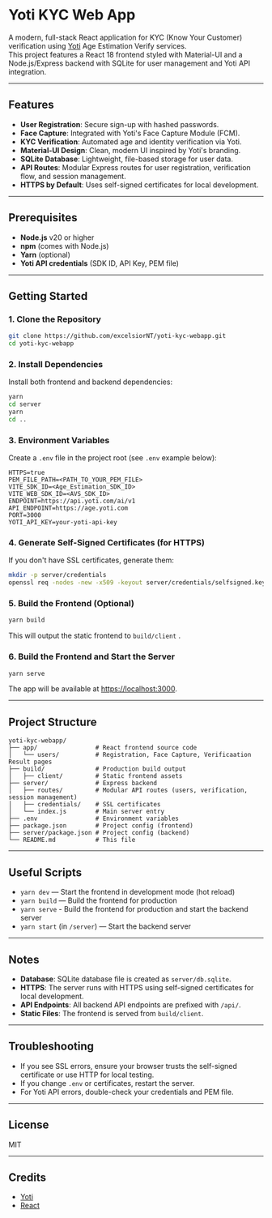 # Yoti KYC Web App

A modern, full-stack React application for KYC (Know Your Customer) verification using [Yoti](https://www.yoti.com/) Age Estimation Verify services.  
This project features a React 18 frontend styled with Material-UI and a Node.js/Express backend with SQLite for user management and Yoti API integration.

---

## Features

- **User Registration**: Secure sign-up with hashed passwords.
- **Face Capture**: Integrated with Yoti's Face Capture Module (FCM).
- **KYC Verification**: Automated age and identity verification via Yoti.
- **Material-UI Design**: Clean, modern UI inspired by Yoti's branding.
- **SQLite Database**: Lightweight, file-based storage for user data.
- **API Routes**: Modular Express routes for user registration, verification flow, and session management.
- **HTTPS by Default**: Uses self-signed certificates for local development.

---

## Prerequisites

- **Node.js** v20 or higher
- **npm** (comes with Node.js)
- **Yarn** (optional)
- **Yoti API credentials** (SDK ID, API Key, PEM file)

---

## Getting Started

### 1. Clone the Repository

```sh
git clone https://github.com/excelsiorNT/yoti-kyc-webapp.git
cd yoti-kyc-webapp
```

### 2. Install Dependencies

Install both frontend and backend dependencies:

```sh
yarn
cd server
yarn
cd ..
```

### 3. Environment Variables

Create a `.env` file in the project root (see `.env` example below):

```env
HTTPS=true
PEM_FILE_PATH=<PATH_TO_YOUR_PEM_FILE>
VITE_SDK_ID=<Age_Estimation_SDK_ID>
VITE_WEB_SDK_ID=<AVS_SDK_ID>
ENDPOINT=https://api.yoti.com/ai/v1
API_ENDPOINT=https://age.yoti.com
PORT=3000
YOTI_API_KEY=your-yoti-api-key
```


### 4. Generate Self-Signed Certificates (for HTTPS)

If you don't have SSL certificates, generate them:

```sh
mkdir -p server/credentials
openssl req -nodes -new -x509 -keyout server/credentials/selfsigned.key -out server/credentials/selfsigned.crt -days 365
```

### 5. Build the Frontend (Optional)

```sh
yarn build
```

This will output the static frontend to `build/client` .

### 6. Build the Frontend and Start the Server

```sh
yarn serve
```

The app will be available at [https://localhost:3000](https://localhost:3000).

---

## Project Structure

```
yoti-kyc-webapp/
├── app/                # React frontend source code
│   └── users/          # Registration, Face Capture, Verificaation Result pages
├── build/              # Production build output
│   ├── client/         # Static frontend assets
├── server/             # Express backend
│   ├── routes/         # Modular API routes (users, verification, session management)
│   ├── credentials/    # SSL certificates
│   └── index.js        # Main server entry
├── .env                # Environment variables
├── package.json        # Project config (frontend)
├── server/package.json # Project config (backend)
└── README.md           # This file
```

---

## Useful Scripts

- `yarn dev` — Start the frontend in development mode (hot reload)
- `yarn build` — Build the frontend for production
- `yarn serve` - Build the frontend for production and start the backend server
- `yarn start` (in `/server`) — Start the backend server

---

## Notes

- **Database**: SQLite database file is created as `server/db.sqlite`.
- **HTTPS**: The server runs with HTTPS using self-signed certificates for local development.
- **API Endpoints**: All backend API endpoints are prefixed with `/api/`.
- **Static Files**: The frontend is served from `build/client`.

---

## Troubleshooting

- If you see SSL errors, ensure your browser trusts the self-signed certificate or use HTTP for local testing.
- If you change `.env` or certificates, restart the server.
- For Yoti API errors, double-check your credentials and PEM file.

---

## License

MIT

---

## Credits

- [Yoti](https://www.yoti.com/)
- [React](https://react.dev/)